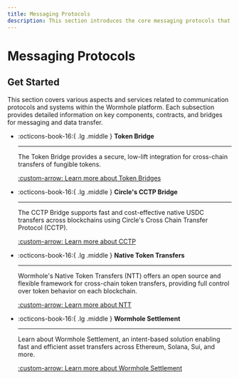 ```yaml
---
title: Messaging Protocols
description: This section introduces the core messaging protocols that power seamless cross-chain communication and asset transfer within the Wormhole ecosystem.
---
```


# Messaging Protocols

## Get Started

This section covers various aspects and services related to communication protocols and systems within the Wormhole platform. Each subsection provides detailed information on key components, contracts, and bridges for messaging and data transfer.

<div class="grid cards" markdown>

-   :octicons-book-16:{ .lg .middle } **Token Bridge**

    ---

    The Token Bridge provides a secure, low-lift integration for cross-chain transfers of fungible tokens.

    [:custom-arrow: Learn more about Token Bridges](/docs/learn/messaging/token-bridge/)

-   :octicons-book-16:{ .lg .middle } **Circle's CCTP Bridge**

    ---

    The CCTP Bridge supports fast and cost-effective native USDC transfers across blockchains using Circle's Cross Chain Transfer Protocol (CCTP).

    [:custom-arrow: Learn more about CCTP](/docs/learn/messaging/cctp/)

-   :octicons-book-16:{ .lg .middle } **Native Token Transfers**

    ---

    Wormhole's Native Token Transfers (NTT) offers an open source and flexible framework for cross-chain token transfers, providing full control over token behavior on each blockchain.

    [:custom-arrow: Learn more about NTT](/docs/learn/messaging/native-token-transfers/)

-   :octicons-book-16:{ .lg .middle } **Wormhole Settlement**

    ---

    Learn about Wormhole Settlement, an intent-based solution enabling fast and efficient asset transfers across Ethereum, Solana, Sui, and more.

    [:custom-arrow: Learn more about Wormhole Settlement](/docs/learn/messaging/wormhole-settlement/)

</div>
